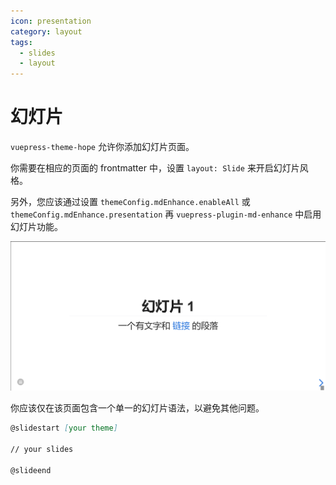 ```yaml
---
icon: presentation
category: layout
tags:
  - slides
  - layout
---
```


# 幻灯片

`vuepress-theme-hope` 允许你添加幻灯片页面。

你需要在相应的页面的 frontmatter 中，设置 `layout: Slide` 来开启幻灯片风格。

另外，您应该通过设置 `themeConfig.mdEnhance.enableAll` 或 `themeConfig.mdEnhance.presentation` 再 `vuepress-plugin-md-enhance` 中启用幻灯片功能。

![幻灯片页截图](./assets/slides.png)

你应该仅在该页面包含一个单一的幻灯片语法，以避免其他问题。

```md
@slidestart [your theme]

// your slides

@slideend
```
